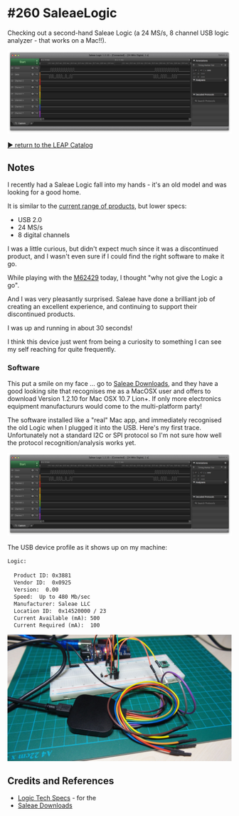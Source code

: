 # #260 SaleaeLogic

Checking out a second-hand Saleae Logic (a 24 MS/s, 8 channel USB logic analyzer - that works on a Mac!!).

![Build](./assets/SaleaeLogic_build.jpg?raw=true)


[:arrow_forward: return to the LEAP Catalog](http://leap.tardate.com)

## Notes

I recently had a Saleae Logic fall into my hands - it's an old model and was looking for a good home.

It is similar to the [current range of products](https://www.saleae.com), but lower specs:
* USB 2.0
* 24 MS/s
* 8 digital channels

I was a little curious, but didn't expect much since it was a discontinued product,
and I wasn't even sure if I could find the right software to make it go.

While playing with the [M62429](../../Electronics101/DigitalPots/M62429) today, I thought "why not give the Logic a go".

And I was very pleasantly surprised. Saleae have done a brilliant job of creating an excellent experience,
and continuing to support their discontinued products.

I was up and running in about 30 seconds!

I think this device just went from being a curiosity to something I can see my self reaching for quite frequently.

### Software

This put a smile on my face ... go to [Saleae Downloads](https://www.saleae.com/downloads), and they
have a good looking site that recognises me as a MacOSX user and offers to download Version 1.2.10 for Mac OSX 10.7 Lion+.
If only more electronics equipment manufactururs would come to the multi-platform party!

The software installed like a "real" Mac app, and immediately recognised the old Logic when I plugged it into the USB.
Here's my first trace. Unfortunately not a standard I2C or SPI protocol so I'm not sure how well the protocol recognition/analysis works yet.

![custom_serial_protocol_example](./assets/custom_serial_protocol_example.png?raw=true)

The USB device profile as it shows up on my machine:

```
Logic:

  Product ID: 0x3881
  Vendor ID:  0x0925
  Version:  0.00
  Speed:  Up to 480 Mb/sec
  Manufacturer: Saleae LLC
  Location ID:  0x14520000 / 23
  Current Available (mA): 500
  Current Required (mA):  100
```

![SaleaeLogic_test](./assets/SaleaeLogic_test.jpg?raw=true)


## Credits and References
* [Logic Tech Specs](http://downloads.saleae.com/specs/Logic+Tech+Specs.pdf) - for the
* [Saleae Downloads](https://www.saleae.com/downloads)
